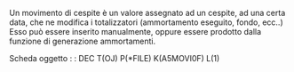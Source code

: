 Un movimento di cespite è un valore assegnato ad un cespite, ad una certa data, che ne modifica i totalizzatori  (ammortamento eseguito, fondo, ecc..)
Esso può essere inserito manualmente, oppure essere prodotto dalla funzione di generazione ammortamenti.

Scheda oggetto
 :  : DEC T(OJ) P(*FILE) K(A5MOVI0F) L(1)
